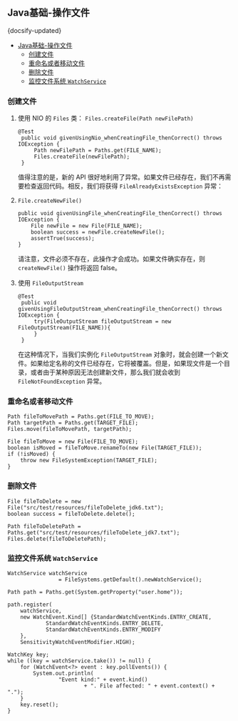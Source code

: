 ## Java基础-操作文件
{docsify-updated}

- [Java基础-操作文件](#java基础-操作文件)
  - [创建文件](#创建文件)
  - [重命名或者移动文件](#重命名或者移动文件)
  - [删除文件](#删除文件)
  - [监控文件系统 `WatchService`](#监控文件系统-watchservice)


### 创建文件
1. 使用 NIO 的 `Files` 类： `Files.createFile(Path newFilePath)`
   ```
   @Test
    public void givenUsingNio_whenCreatingFile_thenCorrect() throws IOException {
        Path newFilePath = Paths.get(FILE_NAME);
        Files.createFile(newFilePath);
    }
   ```
   值得注意的是，新的 API 很好地利用了异常。如果文件已经存在，我们不再需要检查返回代码。相反，我们将获得 `FileAlreadyExistsException` 异常：

2. `File.createNewFile()`
    ```
    public void givenUsingFile_whenCreatingFile_thenCorrect() throws IOException {
        File newFile = new File(FILE_NAME);
        boolean success = newFile.createNewFile();
        assertTrue(success);
    }
    ```
    请注意，文件必须不存在，此操作才会成功。如果文件确实存在，则 `createNewFile()` 操作将返回 false。

3. 使用 `FileOutputStream`
   ```
   @Test
    public void givenUsingFileOutputStream_whenCreatingFile_thenCorrect() throws IOException {
        try(FileOutputStream fileOutputStream = new FileOutputStream(FILE_NAME)){
        }
    }
   ```
   在这种情况下，当我们实例化 `FileOutputStream` 对象时，就会创建一个新文件。如果给定名称的文件已经存在，它将被覆盖。但是，如果现文件是一个目录，或者由于某种原因无法创建新文件，那么我们就会收到 `FileNotFoundException` 异常。

### 重命名或者移动文件
```
Path fileToMovePath = Paths.get(FILE_TO_MOVE);
Path targetPath = Paths.get(TARGET_FILE);
Files.move(fileToMovePath, targetPath);

File fileToMove = new File(FILE_TO_MOVE);
boolean isMoved = fileToMove.renameTo(new File(TARGET_FILE));
if (!isMoved) {
    throw new FileSystemException(TARGET_FILE);
}
```

### 删除文件
```
File fileToDelete = new File("src/test/resources/fileToDelete_jdk6.txt");
boolean success = fileToDelete.delete();

Path fileToDeletePath = Paths.get("src/test/resources/fileToDelete_jdk7.txt");
Files.delete(fileToDeletePath);
```

### 监控文件系统 `WatchService`
```
WatchService watchService
                = FileSystems.getDefault().newWatchService();

Path path = Paths.get(System.getProperty("user.home"));

path.register(
    watchService,
    new WatchEvent.Kind[] {StandardWatchEventKinds.ENTRY_CREATE,
            StandardWatchEventKinds.ENTRY_DELETE,
            StandardWatchEventKinds.ENTRY_MODIFY
    },
    SensitivityWatchEventModifier.HIGH);

WatchKey key;
while ((key = watchService.take()) != null) {
    for (WatchEvent<?> event : key.pollEvents()) {
        System.out.println(
                "Event kind:" + event.kind()
                        + ". File affected: " + event.context() + ".");
    }
    key.reset();
}
```
